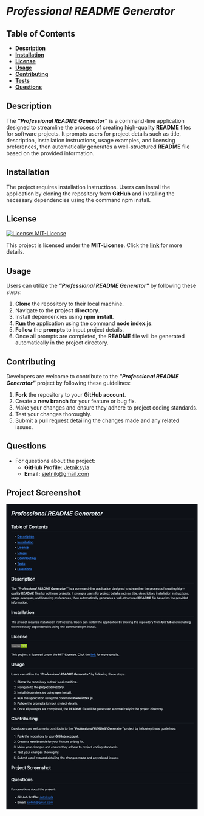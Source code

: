  # ***Professional README Generator***

  ## **Table of Contents**
  - **[Description](#description)**
  - **[Installation](#installation)**
  - **[License](#license)**
  - **[Usage](#usage)**
  - **[Contributing](#contributing)**
  - **[Tests](#tests)**
  - **[Questions](#questions)**

  ## **Description**
  
  The ***"Professional README Generator"*** is a command-line application designed to streamline the process of creating high-quality **README** files for software projects. It prompts users for project details such as title, description, installation instructions, usage examples, and licensing preferences, then automatically generates a well-structured **README** file based on the provided information.

  ## **Installation**

  The project requires installation instructions. Users can install the application by cloning the repository from **GitHub** and installing the necessary dependencies using the command npm install.

  ## **License**

  [![License: MIT-License](https://img.shields.io/badge/License-MIT-green.svg)](https://opensource.org/licenses/MIT) 
  
  This project is licensed under the **MIT-License**. Click the **[link](https://opensource.org/licenses/MIT-License)** for more details.

  ## **Usage**
  Users can utilize the ***"Professional README Generator"*** by following these steps:

  1. **Clone** the repository to their local machine.
  2. Navigate to the **project directory**.
  3. Install dependencies using **npm install**.
  4. **Run** the application using the command **node index.js**.
  5. **Follow** the **prompts** to input project details.
  6. Once all prompts are completed, the **README** file will be generated automatically in the project directory.
  
  ## **Contributing**
  Developers are welcome to contribute to the ***"Professional README Generator"*** project by following these guidelines:

  1. **Fork** the repository to your **GitHub account**.
  2. Create a **new branch** for your feature or bug fix.
  3. Make your changes and ensure they adhere to project coding standards.
  4. Test your changes thoroughly.
  5. Submit a pull request detailing the changes made and any related issues.  

  ## **Questions**
  - For questions about the project:
    - **GitHub Profile:** [Jetniksyla](https://github.com/Jetniksyla)
    - **Email:** [sjetnik@gmail.com](mailto:sjetnik@gmail.com)
 
  ## **Project Screenshot**

![Readme_Generator](<Project Screenshot/Project-Screenshot.md.png>)
